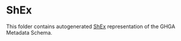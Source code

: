 # ShEx

This folder contains autogenerated [ShEx](http://shex.io/shex-semantics/index.html) representation of the GHGA Metadata Schema.
